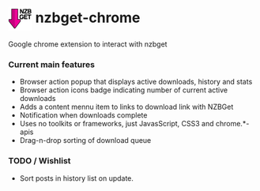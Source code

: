 <img src="img/icon48.png" align="absmiddle"> nzbget-chrome
=============

Google chrome extension to interact with nzbget

### Current main features
* Browser action popup that displays active downloads, history and stats
* Browser action icons badge indicating number of current active downloads
* Adds a content mennu item to links to download link with NZBGet
* Notification when downloads complete
* Uses no toolkits or frameworks, just JavasScript, CSS3 and chrome.*-apis
* Drag-n-drop sorting of download queue

### TODO / Wishlist
* Sort posts in history list on update.
